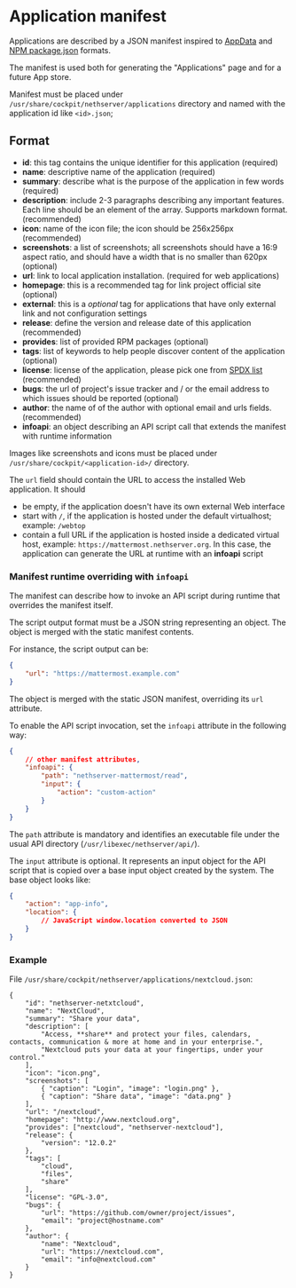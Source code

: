 # Application manifest

Applications are described by a JSON manifest inspired to [AppData](https://www.freedesktop.org/software/appstream/docs/chap-Quickstart.html)
and [NPM package.json](https://docs.npmjs.com/files/package.json) formats.

The manifest is used both for generating the "Applications" page and for a future App store.

Manifest must be placed under `/usr/share/cockpit/nethserver/applications` directory and named with the application id like `<id>.json`;

## Format

- **id**: this tag contains the unique identifier for this application (required)
- **name**: descriptive name of the application (required)
- **summary**: describe what is the purpose of the application in few words (required)
- **description**: include 2-3 paragraphs describing any important features. Each line should be an element of the array. Supports markdown format. (recommended)
- **icon**: name of the icon file; the icon should be 256x256px (recommended)
- **screenshots**: a list of screenshots; all screenshots should have a 16:9 aspect ratio, and should have a width that is no smaller than 620px (optional)
- **url**: link to local application installation. (required for web applications)
- **homepage**: this is a recommended tag for link project official site (optional)
- **external**: this is a *optional* tag for applications that have only external link and not configuration settings
- **release**: define the version and release date of this application (recommended)
- **provides**: list of provided RPM packages (optional)
- **tags**: list of keywords to help people discover content of the application (optional)
- **license**: license of the application, please pick one from [SPDX list](https://spdx.org/licenses/) (recommended)
- **bugs**: the url of project's issue tracker and / or the email address to which issues should be reported (optional)
- **author**: the name of of the author with optional email and urls fields. (recommended)
- **infoapi**: an object describing an API script call that extends the manifest with runtime information

Images like screenshots and icons must be placed under `/usr/share/cockpit/<application-id>/` directory.

The `url` field should contain the URL to access the installed Web application. It should

- be empty, if the application doesn't have its own external Web interface
- start with `/`, if the application is hosted under the default virtualhost; example: `/webtop`
- contain a full URL if the application is hosted inside a dedicated virtual host, example: `https://mattermost.nethserver.org`.
  In this case, the application can generate the URL at runtime with an **infoapi** script

### Manifest runtime overriding with `infoapi`

The manifest can describe how to invoke an API script during runtime that
overrides the manifest itself.

The script output format must be a JSON string representing an object. The
object is merged with the static manifest contents.

For instance, the script output can be:

```json
{
    "url": "https://mattermost.example.com"
}
```

The object is merged with the static JSON manifest, overriding its `url`
attribute.

To enable the API script invocation, set the `infoapi` attribute in the
following way:

```json
{
    // other manifest attributes,
    "infoapi": {
        "path": "nethserver-mattermost/read",
        "input": {
            "action": "custom-action"
        }
    }
}
```

The `path` attribute is mandatory and identifies an executable file under the
usual API directory (`/usr/libexec/nethserver/api/`).

The `input` attribute is optional. It represents an input object for the API
script that is copied over a base input object created by the system. The
base object looks like:

```json
{
    "action": "app-info",
    "location": {
        // JavaScript window.location converted to JSON
    }
}
```


### Example

File `/usr/share/cockpit/nethserver/applications/nextcloud.json`:
```
{
    "id": "nethserver-netxtcloud",
    "name": "NextCloud",
    "summary": "Share your data",
    "description": [
        "Access, **share** and protect your files, calendars, contacts, communication & more at home and in your enterprise.",
        "Nextcloud puts your data at your fingertips, under your control."
    ],
    "icon": "icon.png",
    "screenshots": [
        { "caption": "Login", "image": "login.png" },
        { "caption": "Share data", "image": "data.png" }
    ],
    "url": "/nextcloud",
    "homepage": "http://www.nextcloud.org",
    "provides": ["nextcloud", "nethserver-nextcloud"],
    "release": {
        "version": "12.0.2"
    },
    "tags": [
        "cloud",
        "files",
        "share"
    ],
    "license": "GPL-3.0",
    "bugs": {
        "url": "https://github.com/owner/project/issues",
        "email": "project@hostname.com"
    },
    "author": {
        "name": "Nextcloud",
        "url": "https://nextcloud.com",
        "email": "info@nextcloud.com"
    }
}
```
